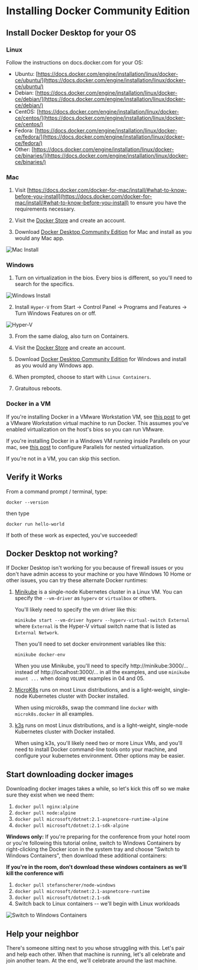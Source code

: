 Installing Docker Community Edition
===================================

Install Docker Desktop for your OS
----------------------------------

### Linux

Follow the instructions on docs.docker.com for your OS:

- Ubuntu: [https://docs.docker.com/engine/installation/linux/docker-ce/ubuntu/](https://docs.docker.com/engine/installation/linux/docker-ce/ubuntu/)
- Debian: [https://docs.docker.com/engine/installation/linux/docker-ce/debian/](https://docs.docker.com/engine/installation/linux/docker-ce/debian/)
- CentOS: [https://docs.docker.com/engine/installation/linux/docker-ce/centos/](https://docs.docker.com/engine/installation/linux/docker-ce/centos/)
- Fedora: [https://docs.docker.com/engine/installation/linux/docker-ce/fedora/](https://docs.docker.com/engine/installation/linux/docker-ce/fedora/)
- Other: [https://docs.docker.com/engine/installation/linux/docker-ce/binaries/](https://docs.docker.com/engine/installation/linux/docker-ce/binaries/)


### Mac

1. Visit [https://docs.docker.com/docker-for-mac/install/#what-to-know-before-you-install](https://docs.docker.com/docker-for-mac/install/#what-to-know-before-you-install) to ensure you have the requirements necessary.

2. Visit the [Docker Store](https://store.docker.com/) and create an account.

3. Download [Docker Desktop Community Edition](https://hub.docker.com/search/?offering=community&type=edition) for Mac and install as you would any Mac app.

![Mac Install](mac.png)


### Windows

1. Turn on virtualization in the bios.  Every bios is different, so you'll need to search for the specifics.

![Windows Install](windows.gif)

2. Install `Hyper-V` from Start -> Control Panel -> Programs and Features -> Turn Windows Features on or off.

![Hyper-V](hyperv.png)

3. From the same dialog, also turn on Containers.

4. Visit the [Docker Store](https://store.docker.com/) and create an account.

5. Download [Docker Desktop Community Edition](https://hub.docker.com/search/?offering=community&type=edition) for Windows and install as you would any Windows app.

6. When prompted, choose to start with `Linux Containers`.

6. Gratuitous reboots.


### Docker in a VM

If you're installing Docker in a VMware Workstation VM, see [this post](https://communities.vmware.com/thread/498837) to get a VMware Workstation virtual machine to run Docker.  This assumes you've enabled virtualization on the host's bios so you can run VMware.

If you're installing Docker in a Windows VM running inside Parallels on your mac, see [this post](http://tattoocoder.com/configure-docker-for-windows-under-parallels/) to configure Parallels for nested virtualization.

If you're not in a VM, you can skip this section.


Verify it Works
---------------

From a command prompt / terminal, type:

`docker --version`

then type

`docker run hello-world`

If both of these work as expected, you've succeeded!


Docker Desktop not working?
---------------------------

If Docker Desktop isn't working for you because of firewall issues or you don't have admin access to your machine or you have Windows 10 Home or other issues, you can try these alternate Docker runtimes:

1. [Minikube](https://github.com/kubernetes/minikube/) is a single-node Kubernetes cluster in a Linux VM. You can specify the `--vm-driver` as `hyperv` or `virtualbox` or others. 

   You'll likely need to specify the vm driver like this:

   `minikube start --vm-driver hyperv --hyperv-virtual-switch External` where `External` is the Hyper-V virtual switch name that is listed as `External Network`.

   Then you'll need to set docker environment variables like this:

   `minikube docker-env`

   When you use Minikube, you'll need to specify http://minikube:3000/... instead of http://localhost:3000/... in all the examples, and use `minikube mount ...` when doing `VOLUME` examples in 04 and 05.

2. [MicroK8s](https://microk8s.io/) runs on most Linux distributions, and is a light-weight, single-node Kubernetes cluster with Docker installed.

   When using microk8s, swap the command line `docker` with `microk8s.docker` in all examples.

3. [k3s](https://k3s.io/) runs on most Linux distributions, and is a light-weight, single-node Kubernetes cluster with Docker installed.

   When using k3s, you'll likely need two or more Linux VMs, and you'll need to install Docker command-line tools onto your machine, and configure your kubernetes environment.  Other options may be easier.


Start downloading docker images
-------------------------------

Downloading docker images takes a while, so let's kick this off so we make sure they exist when we need them:

1. `docker pull nginx:alpine`
2. `docker pull node:alpine`
3. `docker pull microsoft/dotnet:2.1-aspnetcore-runtime-alpine`
4. `docker pull microsoft/dotnet:2.1-sdk-alpine`

**Windows only:** If you're preparing for the conference from your hotel room or you're following this tutorial online, switch to Windows Containers by right-clicking the Docker icon in the system tray and choose "Switch to Windows Containers", then download these additional containers:

**If you're in the room, don't download these windows containers as we'll kill the conference wifi**

1. `docker pull stefanscherer/node-windows`
2. `docker pull microsoft/dotnet:2.1-aspnetcore-runtime`
3. `docker pull microsoft/dotnet:2.1-sdk`
4. Switch back to Linux containers -- we'll begin with Linux workloads

![Switch to Windows Containers](switch-to-windows.png)


Help your neighbor
------------------

There's someone sitting next to you whose struggling with this.  Let's pair and help each other.  When that machine is running, let's all celebrate and join another team.  At the end, we'll celebrate around the last machine.
